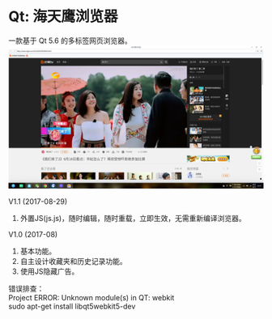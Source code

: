 # Qt: 海天鹰浏览器
一款基于 Qt 5.6 的多标签网页浏览器。  
![alt](preview.jpg)  

<p>V1.1 (2017-08-29)</p><ol><li>外置JS(js.js)，随时编辑，随时重载，立即生效，无需重新编译浏览器。</li></ol>
<p>V1.0 (2017-08)</p><ol><li>基本功能。</li><li>自主设计收藏夹和历史记录功能。</li><li>使用JS隐藏广告。</li></ol>

错误排查：  
Project ERROR: Unknown module(s) in QT: webkit  
sudo apt-get install libqt5webkit5-dev  